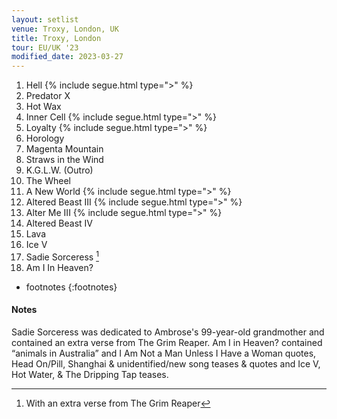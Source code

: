 ```yaml
---
layout: setlist
venue: Troxy, London, UK
title: Troxy, London
tour: EU/UK '23
modified_date: 2023-03-27
---
```


1. Hell
   {% include segue.html type=">" %}
2. Predator X
3. Hot Wax
4. Inner Cell
   {% include segue.html type=">" %}
5. Loyalty
   {% include segue.html type=">" %}
6. Horology
7. Magenta Mountain
8. Straws in the Wind
9. K.G.L.W. (Outro)
10. The Wheel
11. A New World
   {% include segue.html type=">" %}
12. Altered Beast III
   {% include segue.html type=">" %}
13. Alter Me III
   {% include segue.html type=">" %}
14. Altered Beast IV
15. Lava
16. Ice V
17. Sadie Sorceress
    [^1]
18. Am I In Heaven?

<!--snippet-->
* footnotes
{:footnotes}
[^1]: With an extra verse from The Grim Reaper

#### Notes
Sadie Sorceress was dedicated to Ambrose's 99-year-old grandmother and contained an extra verse from The Grim Reaper. Am I in Heaven? contained “animals in Australia” and I Am Not a Man Unless I Have a Woman quotes, Head On/Pill, Shanghai & unidentified/new song teases & quotes and Ice V, Hot Water, & The Dripping Tap teases.
